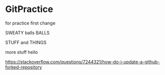 # GitPractice
for practice
first change


SWEATY balls
BALLS

STUFF and THINGS

more stuff
hello

https://stackoverflow.com/questions/7244321/how-do-i-update-a-github-forked-repository